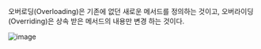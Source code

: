 오버로딩(Overloading)은 기존에 없던 새로운 메서드를 정의하는 것이고,
오버라이딩(Overriding)은 상속 받은 메서드의 내용만 변경 하는 것이다.

![image](https://user-images.githubusercontent.com/48741014/148633579-c8f233c8-507a-4ed3-baac-c20e956f33f2.png)





